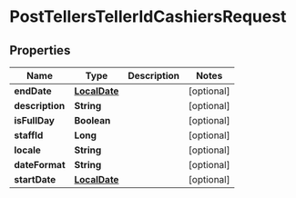 # PostTellersTellerIdCashiersRequest

## Properties
Name | Type | Description | Notes
------------ | ------------- | ------------- | -------------
**endDate** | [**LocalDate**](LocalDate.md) |  |  [optional]
**description** | **String** |  |  [optional]
**isFullDay** | **Boolean** |  |  [optional]
**staffId** | **Long** |  |  [optional]
**locale** | **String** |  |  [optional]
**dateFormat** | **String** |  |  [optional]
**startDate** | [**LocalDate**](LocalDate.md) |  |  [optional]
